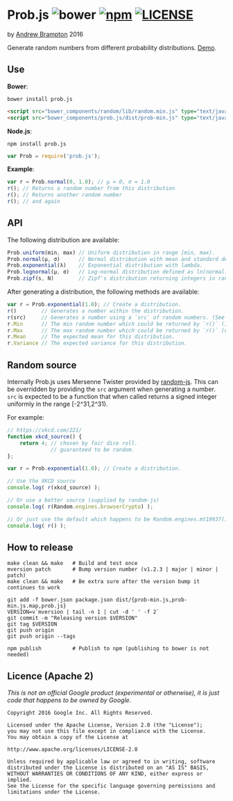 Prob.js ![bower](https://img.shields.io/bower/v/prob.js.svg) [![npm](https://img.shields.io/npm/v/prob.js.svg)](https://www.npmjs.com/package/prob.js) [![LICENSE](https://img.shields.io/npm/l/prob.js.svg)](https://raw.githubusercontent.com/bramp/prob.js/master/LICENSE)
=======
by [Andrew Brampton](https://bramp.net) 2016

Generate random numbers from different probability distributions. [Demo](https://bramp.github.io/prob.js/).


Use
---

**Bower**:
```shell
bower install prob.js
```

```html
<script src="bower_components/random/lib/random.min.js" type="text/javascript" ></script>
<script src="bower_components/prob.js/dist/prob-min.js" type="text/javascript" ></script>
```

**Node.js**:
```shell
npm install prob.js
```

```js
var Prob = require('prob.js');
```

**Example**:
```js
var r = Prob.normal(0, 1.0); // μ = 0, σ = 1.0 
r(); // Returns a random number from this distribution
r(); // Returns another random number
r(); // and again
```

API
---

The following distribution are available:

```js
Prob.uniform(min, max) // Uniform distribution in range [min, max).
Prob.normal(μ, σ)      // Normal distribution with mean and standard deviation.
Prob.exponential(λ)    // Exponential distribution with lambda.
Prob.lognormal(μ, σ)   // Log-normal distribution defined as ln(normal(μ, σ)).
Prob.zipf(s, N)        // Zipf's distribution returning integers in range [1, N]
```

After generating a distribution, the following methods are available:

```js
var r = Prob.exponential(1.0); // Create a distribution.
r()        // Generates a number within the distribution.
r(src)     // Generates a number using a `src` of random numbers. (See note below.)
r.Min      // The min random number which could be returned by `r()` (inclusive).
r.Max      // The max random number which could be returned by `r()` (exclusive).
r.Mean     // The expected mean for this distribution.
r.Variance // The expected variance for this distribution.
```

Random source
-------------

Internally Prob.js uses Mersenne Twister provided by [random-js](https://github.com/ckknight/random-js). This can be overridden by providing the `src` argument when generating a number. `src` is expected to be a function that when called returns a signed integer uniformly in the range [-2^31,2^31).

For example:

```js
// https://xkcd.com/221/
function xkcd_source() {
	return 4; // chosen by fair dice roll.
	          // guaranteed to be random.
};

var r = Prob.exponential(1.0); // Create a distribution.

// Use the XKCD source
console.log( r(xkcd_source) );

// Or use a better source (supplied by random-js)
console.log( r(Random.engines.browserCrypto) );

// Or just use the default which happens to be Random.engines.mt19937().autoSeed()
console.log( r() );
```

How to release
--------------

```shell
make clean && make   # Build and test once
mversion patch       # Bump version number (v1.2.3 | major | minor | patch)
make clean && make   # Be extra sure after the version bump it continues to work

git add -f bower.json package.json dist/{prob-min.js,prob-min.js.map,prob.js}
VERSION=v`mversion | tail -n 1 | cut -d ' ' -f 2`
git commit -m "Releasing version $VERSION"
git tag $VERSION
git push origin
git push origin --tags

npm publish          # Publish to npm (publishing to bower is not needed)
```

Licence (Apache 2)
------------------
*This is not an official Google product (experimental or otherwise), it is
just code that happens to be owned by Google.*

```
Copyright 2016 Google Inc. All Rights Reserved.

Licensed under the Apache License, Version 2.0 (the "License");
you may not use this file except in compliance with the License.
You may obtain a copy of the License at

http://www.apache.org/licenses/LICENSE-2.0

Unless required by applicable law or agreed to in writing, software
distributed under the License is distributed on an "AS IS" BASIS,
WITHOUT WARRANTIES OR CONDITIONS OF ANY KIND, either express or implied.
See the License for the specific language governing permissions and
limitations under the License.
```
